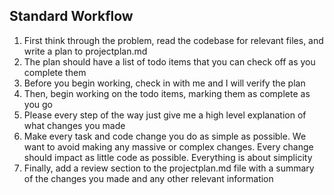 ## Standard Workflow

1. First think through the problem, read the codebase for relevant files, and write a plan to projectplan.md  
2. The plan should have a list of todo items that you can check off as you complete them  
3. Before you begin working, check in with me and I will verify the plan  
4. Then, begin working on the todo items, marking them as complete as you go  
5. Please every step of the way just give me a high level explanation of what changes you made  
6. Make every task and code change you do as simple as possible. We want to avoid making any massive or complex changes. Every change should impact as little code as possible. Everything is about simplicity  
7. Finally, add a review section to the projectplan.md file with a summary of the changes you made and any other relevant information